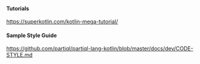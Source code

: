 #### Tutorials
https://superkotlin.com/kotlin-mega-tutorial/   

#### Sample Style Guide
https://github.com/partiql/partiql-lang-kotlin/blob/master/docs/dev/CODE-STYLE.md   

